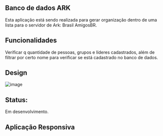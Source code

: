 ## Banco de dados ARK

Esta aplicação está sendo realizada para gerar organização dentro de uma lista para o servidor de Ark: Brasil AmigosBR.

## Funcionalidades

Verificar q quantidade de pessoas, grupos e líderes cadastrados, além de filtrar por certo nome para verificar se está cadastrado no banco de dados.

## Design

![image](https://user-images.githubusercontent.com/52906139/160005514-21d349ab-352e-4227-863d-72ef60a46deb.png)

## Status:

Em desenvolvimento.

## Aplicação Responsiva
